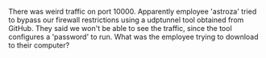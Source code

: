 There was weird traffic on port 10000. Apparently employee 'astroza' tried to bypass our firewall restrictions using a udptunnel tool obtained from GitHub. They said we won't be able to see the traffic, since the tool configures a 'password' to run.
What was the employee trying to download to their computer?
